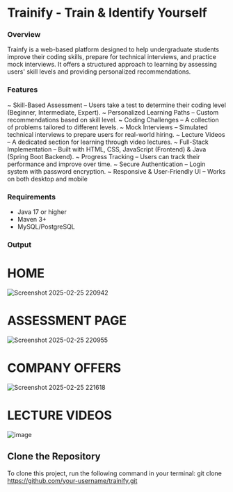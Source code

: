 # Trainify - Train & Identify Yourself
### Overview

Trainfy is a web-based platform designed to help undergraduate students improve their coding skills, prepare for technical interviews, and practice mock interviews. It offers a structured approach to learning by assessing users' skill levels and providing personalized recommendations.

### Features

~ Skill-Based Assessment – Users take a test to determine their coding level (Beginner, Intermediate, Expert).
~ Personalized Learning Paths – Custom recommendations based on skill level.
~ Coding Challenges – A collection of problems tailored to different levels.
~ Mock Interviews – Simulated technical interviews to prepare users for real-world hiring.
~ Lecture Videos – A dedicated section for learning through video lectures.
~ Full-Stack Implementation – Built with HTML, CSS, JavaScript (Frontend) & Java (Spring Boot Backend).
~ Progress Tracking – Users can track their performance and improve over time.
~ Secure Authentication – Login system with password encryption.
~ Responsive & User-Friendly UI – Works on both desktop and mobile


### Requirements
- Java 17 or higher  
- Maven 3+  
- MySQL/PostgreSQL  


### Output

# HOME
![Screenshot 2025-02-25 220942](https://github.com/user-attachments/assets/58850f87-b7fb-4262-a185-59343c49a727)

# ASSESSMENT PAGE
![Screenshot 2025-02-25 220955](https://github.com/user-attachments/assets/d7194c18-aee5-4bba-9264-f89f1c591559)

# COMPANY OFFERS
![Screenshot 2025-02-25 221618](https://github.com/user-attachments/assets/ff788e7c-c6ff-44bf-b9b0-7dd198e65653)


# LECTURE VIDEOS
![image](https://github.com/user-attachments/assets/b6ec6165-c3c0-4113-a8dd-b4f17fdc5473)

## Clone the Repository
To clone this project, run the following command in your terminal:
git clone https://github.com/your-username/trainify.git
